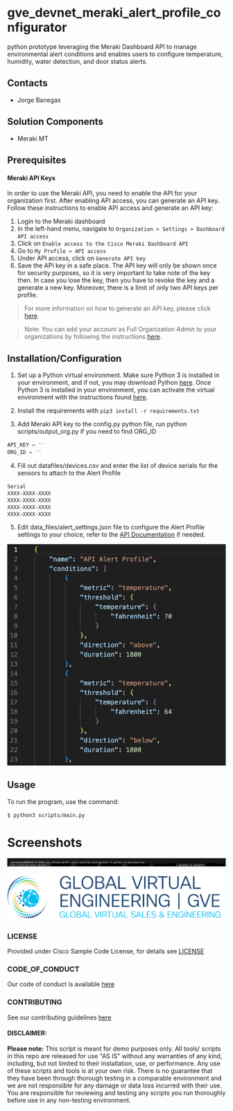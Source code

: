 # gve_devnet_meraki_alert_profile_configurator
python prototype leveraging the Meraki Dashboard API to manage environmental alert conditions and enables users to configure temperature, humidity, water detection, and door status alerts.


## Contacts
* Jorge Banegas

## Solution Components
* Meraki MT

## Prerequisites
#### Meraki API Keys
In order to use the Meraki API, you need to enable the API for your organization first. After enabling API access, you can generate an API key. Follow these instructions to enable API access and generate an API key:
1. Login to the Meraki dashboard
2. In the left-hand menu, navigate to `Organization > Settings > Dashboard API access`
3. Click on `Enable access to the Cisco Meraki Dashboard API`
4. Go to `My Profile > API access`
5. Under API access, click on `Generate API key`
6. Save the API key in a safe place. The API key will only be shown once for security purposes, so it is very important to take note of the key then. In case you lose the key, then you have to revoke the key and a generate a new key. Moreover, there is a limit of only two API keys per profile.

> For more information on how to generate an API key, please click [here](https://developer.cisco.com/meraki/api-v1/#!authorization/authorization). 

> Note: You can add your account as Full Organization Admin to your organizations by following the instructions [here](https://documentation.meraki.com/General_Administration/Managing_Dashboard_Access/Managing_Dashboard_Administrators_and_Permissions).

## Installation/Configuration

1. Set up a Python virtual environment. Make sure Python 3 is installed in your environment, and if not, you may download Python [here](https://www.python.org/downloads/). Once Python 3 is installed in your environment, you can activate the virtual environment with the instructions found [here](https://docs.python.org/3/tutorial/venv.html).
2. Install the requirements with `pip3 install -r requirements.txt`

3. Add Meraki API key to the config.py python file, run python scripts/output_org.py if you need to find ORG_ID
```python
API_KEY = ''
ORG_ID = ''
```

4. Fill out datafiles/devices.csv and enter the list of device serials for the sensors to attach to the Alert Profile

```
Serial
XXXX-XXXX-XXXX
XXXX-XXXX-XXXX
XXXX-XXXX-XXXX
XXXX-XXXX-XXXX
```

5. Edit data_files/alert_settings.json file to configure the Alert Profile settings to your choice, refer to the [API Documentation](https://developer.cisco.com/meraki/api-v1/create-network-sensor-alerts-profile/) if needed.

![/IMAGES/alert_settings.png](/IMAGES/alert_settings.png)

## Usage

To run the program, use the command:
```
$ python3 scripts/main.py
```

# Screenshots

![/IMAGES/output.jpg](/IMAGES/output.jpg)

![/IMAGES/0image.png](/IMAGES/0image.png)

### LICENSE

Provided under Cisco Sample Code License, for details see [LICENSE](LICENSE.md)

### CODE_OF_CONDUCT

Our code of conduct is available [here](CODE_OF_CONDUCT.md)

### CONTRIBUTING

See our contributing guidelines [here](CONTRIBUTING.md)

#### DISCLAIMER:
<b>Please note:</b> This script is meant for demo purposes only. All tools/ scripts in this repo are released for use "AS IS" without any warranties of any kind, including, but not limited to their installation, use, or performance. Any use of these scripts and tools is at your own risk. There is no guarantee that they have been through thorough testing in a comparable environment and we are not responsible for any damage or data loss incurred with their use.
You are responsible for reviewing and testing any scripts you run thoroughly before use in any non-testing environment.